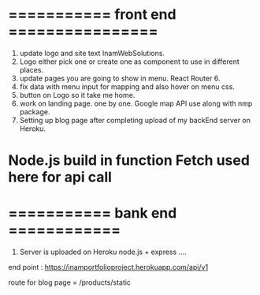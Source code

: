 # =========== front end ================

1. update logo and site text InamWebSolutions.
2. Logo either pick one or create one as component to use in different places.
3. update pages you are going to show in menu. React Router 6.
4. fix data with menu input for mapping and also hover on menu css.
5. button on Logo so it take me home.
6. work on landing page. one by one. Google map API use along with nmp package.
7. Setting up blog page after completing upload of my backEnd server on Heroku.

# Node.js build in function Fetch used here for api call

# =========== bank end ============

1. Server is uploaded on Heroku node.js + express ....

end point : https://inamportfolioproject.herokuapp.com/api/v1

route for blog page = /products/static
